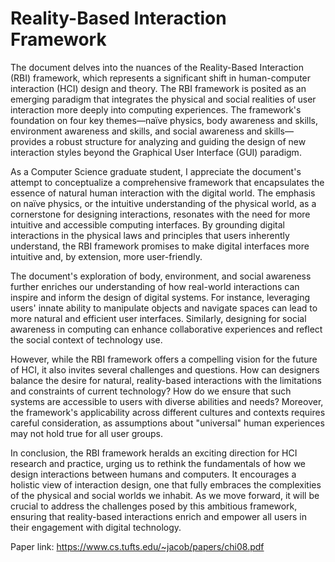 Reality-Based Interaction Framework
===
The document delves into the nuances of the Reality-Based Interaction (RBI) framework, which represents a significant shift in human-computer interaction (HCI) design and theory. The RBI framework is posited as an emerging paradigm that integrates the physical and social realities of user interaction more deeply into computing experiences. The framework's foundation on four key themes—naïve physics, body awareness and skills, environment awareness and skills, and social awareness and skills—provides a robust structure for analyzing and guiding the design of new interaction styles beyond the Graphical User Interface (GUI) paradigm.

As a Computer Science graduate student, I appreciate the document's attempt to conceptualize a comprehensive framework that encapsulates the essence of natural human interaction with the digital world. The emphasis on naïve physics, or the intuitive understanding of the physical world, as a cornerstone for designing interactions, resonates with the need for more intuitive and accessible computing interfaces. By grounding digital interactions in the physical laws and principles that users inherently understand, the RBI framework promises to make digital interfaces more intuitive and, by extension, more user-friendly.

The document's exploration of body, environment, and social awareness further enriches our understanding of how real-world interactions can inspire and inform the design of digital systems. For instance, leveraging users' innate ability to manipulate objects and navigate spaces can lead to more natural and efficient user interfaces. Similarly, designing for social awareness in computing can enhance collaborative experiences and reflect the social context of technology use.

However, while the RBI framework offers a compelling vision for the future of HCI, it also invites several challenges and questions. How can designers balance the desire for natural, reality-based interactions with the limitations and constraints of current technology? How do we ensure that such systems are accessible to users with diverse abilities and needs? Moreover, the framework's applicability across different cultures and contexts requires careful consideration, as assumptions about "universal" human experiences may not hold true for all user groups.

In conclusion, the RBI framework heralds an exciting direction for HCI research and practice, urging us to rethink the fundamentals of how we design interactions between humans and computers. It encourages a holistic view of interaction design, one that fully embraces the complexities of the physical and social worlds we inhabit. As we move forward, it will be crucial to address the challenges posed by this ambitious framework, ensuring that reality-based interactions enrich and empower all users in their engagement with digital technology.

Paper link: https://www.cs.tufts.edu/~jacob/papers/chi08.pdf
